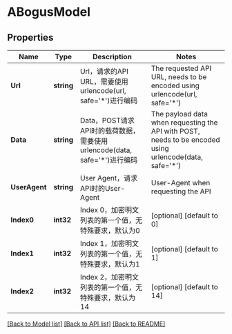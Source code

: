# ABogusModel

## Properties

Name | Type | Description | Notes
------------ | ------------- | ------------- | -------------
**Url** | **string** | Url，请求的API URL，需要使用urlencode(url, safe&#x3D;&#39;*&#39;)进行编码 | The requested API URL, needs to be encoded using urlencode(url, safe&#x3D;&#39;*&#39;) | 
**Data** | **string** | Data，POST请求API时的载荷数据，需要使用urlencode(data, safe&#x3D;&#39;*&#39;)进行编码 | The payload data when requesting the API with POST, needs to be encoded using urlencode(data, safe&#x3D;&#39;*&#39;) | 
**UserAgent** | **string** | User Agent，请求API时的User-Agent | User-Agent when requesting the API | 
**Index0** | **int32** | Index 0，加密明文列表的第一个值，无特殊要求，默认为0 | [optional] [default to 0]
**Index1** | **int32** | Index 1，加密明文列表的第一个值，无特殊要求，默认为1 | [optional] [default to 1]
**Index2** | **int32** | Index 2，加密明文列表的第一个值，无特殊要求，默认为14 | [optional] [default to 14]

[[Back to Model list]](../README.md#documentation-for-models) [[Back to API list]](../README.md#documentation-for-api-endpoints) [[Back to README]](../README.md)


